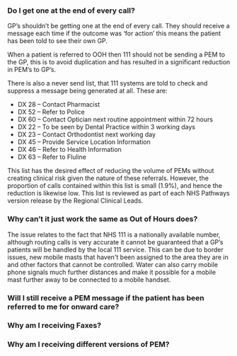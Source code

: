 ### Do I get one at the end of every call?

GP’s shouldn’t be getting one at the end of every call. They should receive a message each time if the outcome was ‘for action’ this means the patient has been told to see their own GP.

When a patient is referred to OOH then 111 should not be sending a PEM to the GP, this is to avoid duplication and has resulted in a significant reduction in PEM’s to GP’s.

There is also a never send list, that 111 systems are told to check and suppress a message being generated at all. These are:

* DX 28 – Contact Pharmacist
* DX 52 – Refer to Police
* DX 60 – Contact Optician next routine appointment within 72 hours
* DX 22 – To be seen by Dental Practice within 3 working days
* DX 23 – Contact Orthodontist next working day
* DX 45 – Provide Service Location Information
* DX 46 – Refer to Health Information
* DX 63 – Refer to Fluline

This list has the desired effect of reducing the volume of PEMs without creating clinical risk given the nature of these referrals. However, the proportion of calls contained within this list is small (1.9%), and hence the reduction is likewise low. This list is reviewed as part of each NHS Pathways version release by the Regional Clinical Leads.

### Why can’t it just work the same as Out of Hours does?

The issue relates to the fact that NHS 111 is a nationally available number, although routing calls is very accurate it cannot be guaranteed that a GP’s patients will be handled by the local 111 service. This can be due to border issues, new mobile masts that haven't been assigned to the area they are in and other factors that cannot be controlled. Water can also carry mobile phone signals much further distances and make it possible for a mobile mast further away to be connected to a mobile handset.

### Will I still receive a PEM message if the patient has been referred to me for onward care?

### Why am I receiving Faxes?

### Why am I receiving different versions of PEM?
